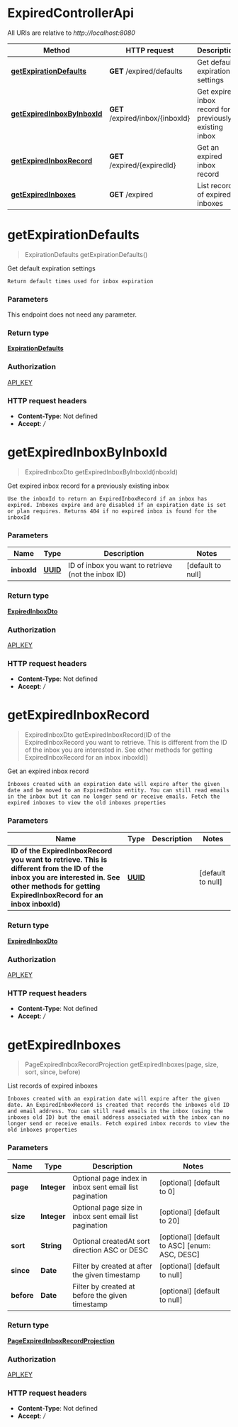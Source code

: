 # ExpiredControllerApi

All URIs are relative to *http://localhost:8080*

Method | HTTP request | Description
------------- | ------------- | -------------
[**getExpirationDefaults**](ExpiredControllerApi#getExpirationDefaults) | **GET** /expired/defaults | Get default expiration settings
[**getExpiredInboxByInboxId**](ExpiredControllerApi#getExpiredInboxByInboxId) | **GET** /expired/inbox/{inboxId} | Get expired inbox record for a previously existing inbox
[**getExpiredInboxRecord**](ExpiredControllerApi#getExpiredInboxRecord) | **GET** /expired/{expiredId} | Get an expired inbox record
[**getExpiredInboxes**](ExpiredControllerApi#getExpiredInboxes) | **GET** /expired | List records of expired inboxes


<a name="getExpirationDefaults"></a>
# **getExpirationDefaults**
> ExpirationDefaults getExpirationDefaults()

Get default expiration settings

    Return default times used for inbox expiration

### Parameters
This endpoint does not need any parameter.

### Return type

[**ExpirationDefaults**](../Models/ExpirationDefaults)

### Authorization

[API_KEY](../README#API_KEY)

### HTTP request headers

- **Content-Type**: Not defined
- **Accept**: */*

<a name="getExpiredInboxByInboxId"></a>
# **getExpiredInboxByInboxId**
> ExpiredInboxDto getExpiredInboxByInboxId(inboxId)

Get expired inbox record for a previously existing inbox

    Use the inboxId to return an ExpiredInboxRecord if an inbox has expired. Inboxes expire and are disabled if an expiration date is set or plan requires. Returns 404 if no expired inbox is found for the inboxId

### Parameters

Name | Type | Description  | Notes
------------- | ------------- | ------------- | -------------
 **inboxId** | [**UUID**](../Models/)| ID of inbox you want to retrieve (not the inbox ID) | [default to null]

### Return type

[**ExpiredInboxDto**](../Models/ExpiredInboxDto)

### Authorization

[API_KEY](../README#API_KEY)

### HTTP request headers

- **Content-Type**: Not defined
- **Accept**: */*

<a name="getExpiredInboxRecord"></a>
# **getExpiredInboxRecord**
> ExpiredInboxDto getExpiredInboxRecord(ID of the ExpiredInboxRecord you want to retrieve. This is different from the ID of the inbox you are interested in. See other methods for getting ExpiredInboxRecord for an inbox inboxId))

Get an expired inbox record

    Inboxes created with an expiration date will expire after the given date and be moved to an ExpiredInbox entity. You can still read emails in the inbox but it can no longer send or receive emails. Fetch the expired inboxes to view the old inboxes properties

### Parameters

Name | Type | Description  | Notes
------------- | ------------- | ------------- | -------------
 **ID of the ExpiredInboxRecord you want to retrieve. This is different from the ID of the inbox you are interested in. See other methods for getting ExpiredInboxRecord for an inbox inboxId)** | [**UUID**](../Models/)|  | [default to null]

### Return type

[**ExpiredInboxDto**](../Models/ExpiredInboxDto)

### Authorization

[API_KEY](../README#API_KEY)

### HTTP request headers

- **Content-Type**: Not defined
- **Accept**: */*

<a name="getExpiredInboxes"></a>
# **getExpiredInboxes**
> PageExpiredInboxRecordProjection getExpiredInboxes(page, size, sort, since, before)

List records of expired inboxes

    Inboxes created with an expiration date will expire after the given date. An ExpiredInboxRecord is created that records the inboxes old ID and email address. You can still read emails in the inbox (using the inboxes old ID) but the email address associated with the inbox can no longer send or receive emails. Fetch expired inbox records to view the old inboxes properties

### Parameters

Name | Type | Description  | Notes
------------- | ------------- | ------------- | -------------
 **page** | **Integer**| Optional page index in inbox sent email list pagination | [optional] [default to 0]
 **size** | **Integer**| Optional page size in inbox sent email list pagination | [optional] [default to 20]
 **sort** | **String**| Optional createdAt sort direction ASC or DESC | [optional] [default to ASC] [enum: ASC, DESC]
 **since** | **Date**| Filter by created at after the given timestamp | [optional] [default to null]
 **before** | **Date**| Filter by created at before the given timestamp | [optional] [default to null]

### Return type

[**PageExpiredInboxRecordProjection**](../Models/PageExpiredInboxRecordProjection)

### Authorization

[API_KEY](../README#API_KEY)

### HTTP request headers

- **Content-Type**: Not defined
- **Accept**: */*

